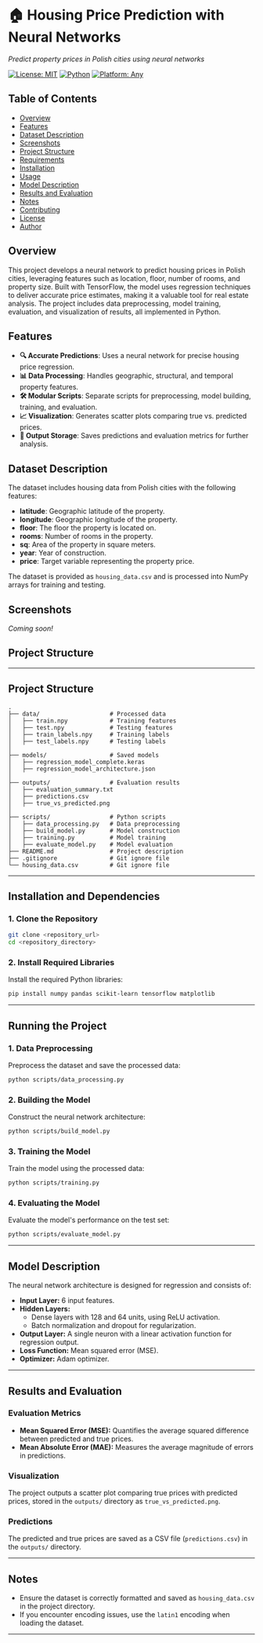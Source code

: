 # 🏠 Housing Price Prediction with Neural Networks
 
*Predict property prices in Polish cities using neural networks*

[![License: MIT](https://img.shields.io/badge/License-MIT-yellow.svg)](https://opensource.org/licenses/MIT)
[![Python](https://img.shields.io/badge/Language-Python-blue.svg)](https://www.python.org/)
[![Platform: Any](https://img.shields.io/badge/Platform-Any-lightgrey.svg)](https://www.python.org/downloads/)

## Table of Contents
- [Overview](#overview)
- [Features](#features)
- [Dataset Description](#dataset-description)
- [Screenshots](#screenshots)
- [Project Structure](#project-structure)
- [Requirements](#requirements)
- [Installation](#installation)
- [Usage](#usage)
- [Model Description](#model-description)
- [Results and Evaluation](#results-and-evaluation)
- [Notes](#notes)
- [Contributing](#contributing)
- [License](#license)
- [Author](#author)

## Overview
This project develops a neural network to predict housing prices in Polish cities, leveraging features such as location, floor, number of rooms, and property size. Built with TensorFlow, the model uses regression techniques to deliver accurate price estimates, making it a valuable tool for real estate analysis. The project includes data preprocessing, model training, evaluation, and visualization of results, all implemented in Python.

## Features
- **🔍 Accurate Predictions**: Uses a neural network for precise housing price regression.
- **📊 Data Processing**: Handles geographic, structural, and temporal property features.
- **🛠️ Modular Scripts**: Separate scripts for preprocessing, model building, training, and evaluation.
- **📈 Visualization**: Generates scatter plots comparing true vs. predicted prices.
- **💾 Output Storage**: Saves predictions and evaluation metrics for further analysis.

## Dataset Description
The dataset includes housing data from Polish cities with the following features:
- **latitude**: Geographic latitude of the property.
- **longitude**: Geographic longitude of the property.
- **floor**: The floor the property is located on.
- **rooms**: Number of rooms in the property.
- **sq**: Area of the property in square meters.
- **year**: Year of construction.
- **price**: Target variable representing the property price.

The dataset is provided as `housing_data.csv` and is processed into NumPy arrays for training and testing.

## Screenshots
*Coming soon!*

## Project Structure

---

## **Project Structure**

```plaintext
.
├── data/                    # Processed data
│   ├── train.npy            # Training features
│   ├── test.npy             # Testing features
│   ├── train_labels.npy     # Training labels
│   ├── test_labels.npy      # Testing labels
│
├── models/                  # Saved models
│   ├── regression_model_complete.keras
│   ├── regression_model_architecture.json
│
├── outputs/                 # Evaluation results
│   ├── evaluation_summary.txt
│   ├── predictions.csv
│   ├── true_vs_predicted.png
│
├── scripts/                 # Python scripts
│   ├── data_processing.py   # Data preprocessing
│   ├── build_model.py       # Model construction
│   ├── training.py          # Model training
│   ├── evaluate_model.py    # Model evaluation
├── README.md                # Project description
├── .gitignore               # Git ignore file
└── housing_data.csv         # Git ignore file
```

---

## **Installation and Dependencies**

### **1. Clone the Repository**
```bash
git clone <repository_url>
cd <repository_directory>
```

### **2. Install Required Libraries**
Install the required Python libraries:
```bash
pip install numpy pandas scikit-learn tensorflow matplotlib
```

---

## **Running the Project**

### **1. Data Preprocessing**
Preprocess the dataset and save the processed data:
```bash
python scripts/data_processing.py
```

### **2. Building the Model**
Construct the neural network architecture:
```bash
python scripts/build_model.py
```

### **3. Training the Model**
Train the model using the processed data:
```bash
python scripts/training.py
```

### **4. Evaluating the Model**
Evaluate the model's performance on the test set:
```bash
python scripts/evaluate_model.py
```

---

## **Model Description**

The neural network architecture is designed for regression and consists of:
- **Input Layer:** 6 input features.
- **Hidden Layers:**
  - Dense layers with 128 and 64 units, using ReLU activation.
  - Batch normalization and dropout for regularization.
- **Output Layer:** A single neuron with a linear activation function for regression output.
- **Loss Function:** Mean squared error (MSE).
- **Optimizer:** Adam optimizer.

---

## **Results and Evaluation**

### **Evaluation Metrics**
- **Mean Squared Error (MSE):** Quantifies the average squared difference between predicted and true prices.
- **Mean Absolute Error (MAE):** Measures the average magnitude of errors in predictions.

### **Visualization**
The project outputs a scatter plot comparing true prices with predicted prices, stored in the `outputs/` directory as `true_vs_predicted.png`.

### **Predictions**
The predicted and true prices are saved as a CSV file (`predictions.csv`) in the `outputs/` directory.

---

## **Notes**

- Ensure the dataset is correctly formatted and saved as `housing_data.csv` in the project directory.
- If you encounter encoding issues, use the `latin1` encoding when loading the dataset.

---

